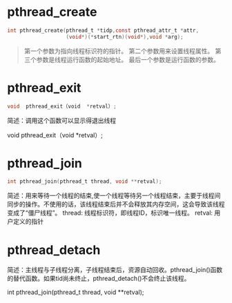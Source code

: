 # pthread_create
```c
int pthread_create(pthread_t *tidp,const pthread_attr_t *attr, 
                   (void*)(*start_rtn)(void*),void *arg);
```
>   第一个参数为指向线程标识符的指针。
    第二个参数用来设置线程属性。
    第三个参数是线程运行函数的起始地址。
    最后一个参数是运行函数的参数。

# pthread_exit
```c
void  pthread_exit（void  *retval）;

```
 简述：调用这个函数可以显示得退出线程
 
 void  pthread_exit（void  *retval）;
 
 # pthread_join
 ```c
int pthread_join(pthread_t thread, void **retval);
 
 ```
简述：用来等待一个线程的结束,使一个线程等待另一个线程结束，主要于线程间同步的操作。不使用的话，该线程结束后并不会释放其内存空间，这会导致该线程变成了“僵尸线程”。
thread: 线程标识符，即线程ID，标识唯一线程。
retval: 用户定义的指针
 
 
 # pthread_detach
 
 简述：主线程与子线程分离，子线程结束后，资源自动回收。pthread_join()函数的替代函数。如果tid尚未终止，pthread_detach()不会终止该线程。
 
 int pthread_join(pthread_t thread, void **retval);